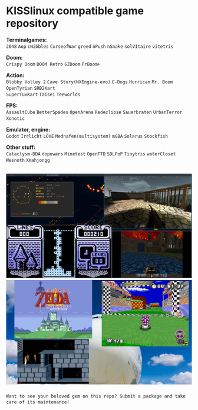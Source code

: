 # KISSlinux compatible game repository

**Terminalgames:**  
`2048` `Aop` `cNibbles` `CurseofWar` `greed` `nPush` `nSnake` `solVItaire` `vitetris`  
  
**Doom:**  
`Crispy Doom` `DOOM Retro` `GZDoom` `PrBoom+`
  
**Action:**  
`Blobby Volley 2` `Cave Story(NXEngine-evo)` `C-Dogs` `Hurrican` `Mr. Boom` `OpenTyrian` `SRB2Kart`  
`SuperTuxKart` `Taisei` `Teeworlds`
  
**FPS:**  
`AssaultCube` `BetterSpades` `OpenArena` `Redeclipse` `Sauerbraten` `UrbanTerror` `Xonotic`
  
**Emulator, engine:**  
`Godot` `Irrlicht` `LÖVE` `Mednafen(multisystem)` `mGBA` `Solarus` `Stockfish`
  
**Other stuff:**  
`Cataclysm-DDA` `dopewars` `Minetest` `OpenTTD` `SDLPoP` `Tinytris` `waterCloset` `Wesnoth` `Xmahjongg`

![screen](screenshots/busy.jpeg)
![screen](screenshots/busy2.png)
---
```
Want to see your beloved gem on this repo? Submit a package and take care of its maintenance!
``` 
